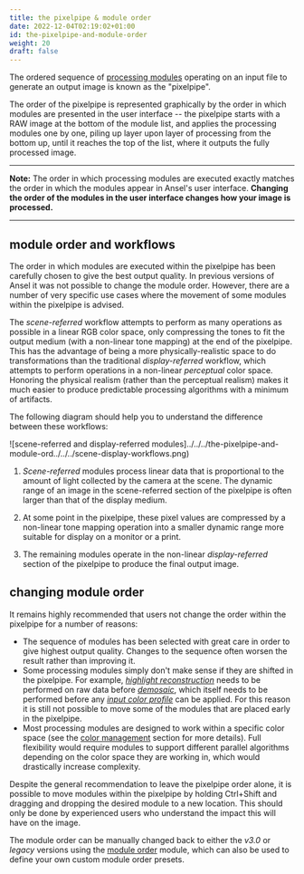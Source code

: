 ```yaml
---
title: the pixelpipe & module order
date: 2022-12-04T02:19:02+01:00
id: the-pixelpipe-and-module-order
weight: 20
draft: false
---
```


The ordered sequence of [processing modules](../../../modules/processing-modules/_index.md) operating on an input file to generate an output image is known as the "pixelpipe".

The order of the pixelpipe is represented graphically by the order in which modules are presented in the user interface -- the pixelpipe starts with a RAW image at the bottom of the module list, and applies the processing modules one by one, piling up layer upon layer of processing from the bottom up, until it reaches the top of the list, where it outputs the fully processed image.

---

**Note:** The order in which processing modules are executed exactly matches the order in which the modules appear in Ansel's user interface. **Changing the order of the modules in the user interface changes how your image is processed.**

---

## module order and workflows

The order in which modules are executed within the pixelpipe has been carefully chosen to give the best output quality. In previous versions of Ansel it was not possible to change the module order. However, there are a number of very specific use cases where the movement of some modules within the pixelpipe is advised.

The _scene-referred_ workflow attempts to perform as many operations as possible in a linear RGB color space, only compressing the tones to fit the output medium (with a non-linear tone mapping) at the end of the pixelpipe. This has the advantage of being a more physically-realistic space to do transformations than the traditional _display-referred_ workflow, which attempts to perform operations in a non-linear _perceptual_ color space. Honoring the physical realism (rather than the perceptual realism) makes it much easier to produce predictable processing algorithms with a minimum of artifacts.

The following diagram should help you to understand the difference between these workflows:

![scene-referred and display-referred modules]../../../the-pixelpipe-and-module-ord../../../scene-display-workflows.png)

1. _Scene-referred_ modules process linear data that is proportional to the amount of light collected by the camera at the scene. The dynamic range of an image in the scene-referred section of the pixelpipe is often larger than that of the display medium.

2. At some point in the pixelpipe, these pixel values are compressed by a non-linear tone mapping operation into a smaller dynamic range more suitable for display on a monitor or a print.

3. The remaining modules operate in the non-linear _display-referred_ section of the pixelpipe to produce the final output image.

## changing module order

It remains highly recommended that users not change the order within the pixelpipe for a number of reasons:

- The sequence of modules has been selected with great care in order to give highest output quality. Changes to the sequence often worsen the result rather than improving it.
- Some processing modules simply don't make sense if they are shifted in the pixelpipe. For example, [_highlight reconstruction_](../../../modules/processing-modules/highlight-reconstruction.md) needs to be performed on raw data before [_demosaic_](../../../modules/processing-modules/demosaic.md), which itself needs to be performed before any [_input color profile_](../../../modules/processing-modules/input-color-profile.md) can be applied. For this reason it is still not possible to move some of the modules that are placed early in the pixelpipe.
- Most processing modules are designed to work within a specific color space (see the [color management](../../../special-topics/color-management/_index.md) section for more details). Full flexibility would require modules to support different parallel algorithms depending on the color space they are working in, which would drastically increase complexity.

Despite the general recommendation to leave the pixelpipe order alone, it is possible to move modules within the pixelpipe by holding Ctrl+Shift and dragging and dropping the desired module to a new location. This should only be done by experienced users who understand the impact this will have on the image.

The module order can be manually changed back to either the _v3.0_ or _legacy_ versions using the [module order](../../../modules/utility-modules/darkroom/module-order.md) module, which can also be used to define your own custom module order presets.

